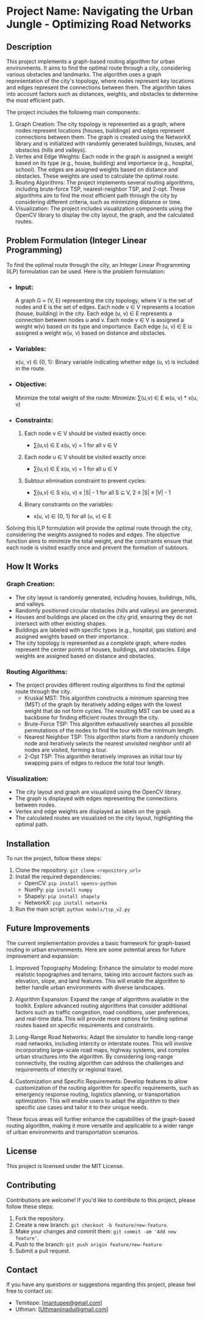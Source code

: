 # Project Name: Navigating the Urban Jungle - Optimizing Road Networks

## Description
This project implements a graph-based routing algorithm for urban environments. It aims to find the optimal route through a city, considering various obstacles and landmarks. The algorithm uses a graph representation of the city's topology, where nodes represent key locations and edges represent the connections between them. The algorithm takes into account factors such as distances, weights, and obstacles to determine the most efficient path.

The project includes the following main components:

1. Graph Creation: The city topology is represented as a graph, where nodes represent locations (houses, buildings) and edges represent connections between them. The graph is created using the NetworkX library and is initialized with randomly generated buildings, houses, and obstacles (hills and valleys).
2. Vertex and Edge Weights: Each node in the graph is assigned a weight based on its type (e.g., house, building) and importance (e.g., hospital, school). The edges are assigned weights based on distance and obstacles. These weights are used to calculate the optimal route.
3. Routing Algorithms: The project implements several routing algorithms, including brute-force TSP, nearest-neighbor TSP, and 2-opt. These algorithms aim to find the most efficient path through the city by considering different criteria, such as minimizing distance or time.
4. Visualization: The project includes visualization components using the OpenCV library to display the city layout, the graph, and the calculated routes.

## Problem Formulation (Integer Linear Programming)
To find the optimal route through the city, an Integer Linear Programming (ILP) formulation can be used. Here is the problem formulation:

- ### Input:
    A graph G = (V, E) representing the city topology, where V is the set of nodes and E is the set of edges.
    Each node v ∈ V represents a location (house, building) in the city.
    Each edge (u, v) ∈ E represents a connection between nodes u and v.
    Each node v ∈ V is assigned a weight w(v) based on its type and importance.
    Each edge (u, v) ∈ E is assigned a weight w(u, v) based on distance and obstacles.

- ### Variables:
    x(u, v) ∈ {0, 1}: Binary variable indicating whether edge (u, v) is included in the route.

- ### Objective:
    Minimize the total weight of the route:
    Minimize: ∑(u,v) ∈ E w(u, v) * x(u, v)

- ### Constraints:
    1. Each node v ∈ V should be visited exactly once:
        - ∑(u,v) ∈ E x(u, v) = 1   for all v ∈ V

    2. Each node u ∈ V should be visited exactly once:
        - ∑(u,v) ∈ E x(u, v) = 1   for all u ∈ V

    3. Subtour elimination constraint to prevent cycles:
        - ∑(u,v) ∈ S x(u, v) ≤ |S| - 1   for all S ⊆ V, 2 ≤ |S| ≤ |V| - 1

    4. Binary constraints on the variables:
        - x(u, v) ∈ {0, 1}   for all (u, v) ∈ E

Solving this ILP formulation will provide the optimal route through the city, considering the weights assigned to nodes and edges. The objective function aims to minimize the total weight, and the constraints ensure that each node is visited exactly once and prevent the formation of subtours.

## How It Works
### Graph Creation:
- The city layout is randomly generated, including houses, buildings, hills, and valleys.
- Randomly positioned circular obstacles (hills and valleys) are generated.
- Houses and buildings are placed on the city grid, ensuring they do not intersect with other existing shapes.
- Buildings are labeled with specific types (e.g., hospital, gas station) and assigned weights based on their importance.
- The city topology is represented as a complete graph, where nodes represent the center points of houses, buildings, and obstacles. Edge weights are assigned based on distance and obstacles.

### Routing Algorithms:
- The project provides different routing algorithms to find the optimal route through the city.
  - Kruskal MST: This algorithm constructs a minimum spanning tree (MST) of the graph by iteratively adding edges with the lowest weight that do not form cycles. The resulting MST can be used as a backbone for finding efficient routes through the city.
  - Brute-Force TSP: This algorithm exhaustively searches all possible permutations of the nodes to find the tour with the minimum length.
  - Nearest Neighbor TSP: This algorithm starts from a randomly chosen node and iteratively selects the nearest unvisited neighbor until all nodes are visited, forming a tour.
  - 2-Opt TSP: This algorithm iteratively improves an initial tour by swapping pairs of edges to reduce the total tour length.

### Visualization:
- The city layout and graph are visualized using the OpenCV library.
- The graph is displayed with edges representing the connections between nodes.
- Vertex and edge weights are displayed as labels on the graph.
- The calculated routes are visualized on the city layout, highlighting the optimal path.

## Installation
To run the project, follow these steps:

1. Clone the repository: `git clone <repository_url>`
2. Install the required dependencies:
   - OpenCV: `pip install opencv-python`
   - NumPy: `pip install numpy`
   - Shapely: `pip install shapely`
   - NetworkX: `pip install networkx`
3. Run the main script: `python models/tsp_v2.py`

## Future Improvements

The current implementation provides a basic framework for graph-based routing in urban environments. Here are some potential areas for future improvement and expansion:

1. Improved Topography Modeling: Enhance the simulator to model more realistic topographies and terrains, taking into account factors such as elevation, slope, and land features. This will enable the algorithm to better handle urban environments with diverse landscapes.

2. Algorithm Expansion: Expand the range of algorithms available in the toolkit. Explore advanced routing algorithms that consider additional factors such as traffic congestion, road conditions, user preferences, and real-time data. This will provide more options for finding optimal routes based on specific requirements and constraints.

3. Long-Range Road Networks: Adapt the simulator to handle long-range road networks, including intercity or interstate routes. This will involve incorporating large-scale road maps, highway systems, and complex urban structures into the algorithm. By considering long-range connectivity, the routing algorithm can address the challenges and requirements of intercity or regional travel.

4. Customization and Specific Requirements: Develop features to allow customization of the routing algorithm for specific requirements, such as emergency response routing, logistics planning, or transportation optimization. This will enable users to adapt the algorithm to their specific use cases and tailor it to their unique needs.

These focus areas will further enhance the capabilities of the graph-based routing algorithm, making it more versatile and applicable to a wider range of urban environments and transportation scenarios.


## License
This project is licensed under the MIT License.

## Contributing
Contributions are welcome! If you'd like to contribute to this project, please follow these steps:

1. Fork the repository.
2. Create a new branch: `git checkout -b feature/new-feature`.
3. Make your changes and commit them: `git commit -am 'Add new feature'`.
4. Push to the branch: `git push origin feature/new-feature`.
5. Submit a pull request.

## Contact
If you have any questions or suggestions regarding this project, please feel free to contact us:

- Temitope: [mantupee@gmail.com]
- Uthman: [Uthmanjinadu@gmail.com]
